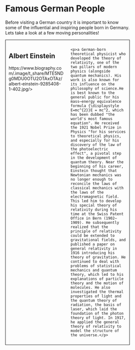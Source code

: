 <h1>Famous German People</h1>

<p>Before visiting a German country it is important to know some of the influential and inspiring people born in Germany. Lets take a look at a few moving personalities!</p>


<style>
* {
  box-sizing: border-box;
}

/* Create two equal columns that floats next to each other */

.column {
  float: left;
  width: 50%;
  padding: 10px;
}

/* Border around the container */

.row {
   border: 1px solid black;
}

/* Clear floats after the columns */

.row:after {
  content: "";
  display: table;
  clear: both;
}

/* Responsive layout - makes the two columns stack on top of each other instead of next to each other */

@media screen and (max-width: 600px) {
  .column {
    width: 100%;
  }
}
</style>

<div class="row">
  <div class="column">
    <h2>Albert Einstein</h2>
    <p>https://www.biography.com/.image/t_share/MTE5NDg0MDU0OTU2OTAxOTAz/albert-einstein-9285408-1-402.jpg/></p>
  </div>
  <div class="column">
  
    <p>a German-born theoretical physicist who developed the theory of relativity, one of the two pillars of modern physics (alongside quantum mechanics). His work is also known for its influence on the philosophy of science.He is best known to the general public for his mass–energy equivalence formula {\displaystyle E=mc^{2}}E = mc^2, which has been dubbed "the world's most famous equation". He received the 1921 Nobel Prize in Physics "for his services to theoretical physics, and especially for his discovery of the law of the photoelectric effect", a pivotal step in the development of quantum theory. Near the beginning of his career, Einstein thought that Newtonian mechanics was no longer enough to reconcile the laws of classical mechanics with the laws of the electromagnetic field. This led him to develop his special theory of relativity during his time at the Swiss Patent Office in Bern (1902–1909). He subsequently realized that the principle of relativity could be extended to gravitational fields, and published a paper on general relativity in 1916 introducing his theory of gravitation. He continued to deal with problems of statistical mechanics and quantum theory, which led to his explanations of particle theory and the motion of molecules. He also investigated the thermal properties of light and the quantum theory of radiation, the basis of laser, which laid the foundation of the photon theory of light. In 1917, he applied the general theory of relativity to model the structure of the universe.</p>
  </div>
</div>

